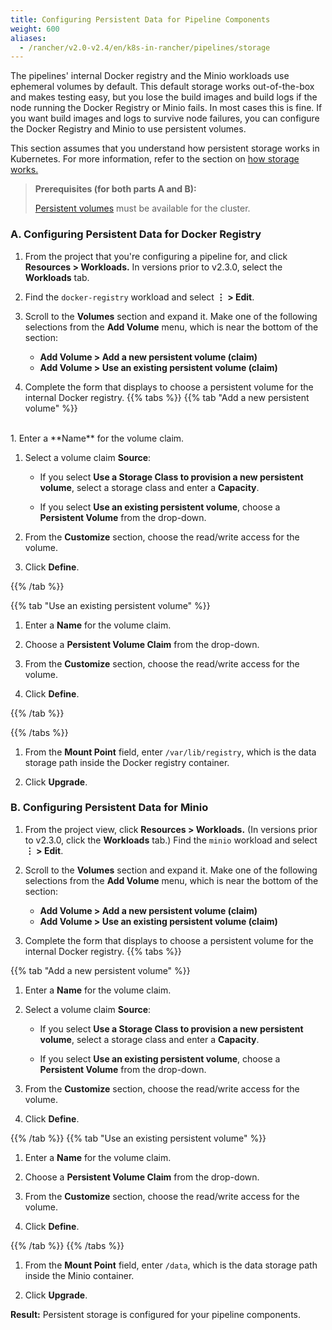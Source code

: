 ```yaml
---
title: Configuring Persistent Data for Pipeline Components
weight: 600
aliases:
  - /rancher/v2.0-v2.4/en/k8s-in-rancher/pipelines/storage
---
```


The pipelines' internal Docker registry and the Minio workloads use ephemeral volumes by default. This default storage works out-of-the-box and makes testing easy, but you lose the build images and build logs if the node running the Docker Registry or Minio fails. In most cases this is fine. If you want build images and logs to survive node failures, you can configure the Docker Registry and Minio to use persistent volumes.

This section assumes that you understand how persistent storage works in Kubernetes. For more information, refer to the section on [how storage works.]({{<baseurl>}}/rancher/v2.0-v2.4/en/cluster-admin/volumes-and-storage/how-storage-works/)

>**Prerequisites (for both parts A and B):**
>
>[Persistent volumes]({{<baseurl>}}/rancher/v2.0-v2.4/en/cluster-admin/volumes-and-storage/) must be available for the cluster.

### A. Configuring Persistent Data for Docker Registry

1. From the project that you're configuring a pipeline for, and click **Resources > Workloads.** In versions prior to v2.3.0, select the **Workloads** tab.

1. Find the `docker-registry` workload and select **&#8942; > Edit**.

1. Scroll to the **Volumes** section and expand it. Make one of the following selections from the **Add Volume** menu, which is near the bottom of the section:

    - **Add Volume > Add a new persistent volume (claim)**
    - **Add Volume > Use an existing persistent volume (claim)**

1.  Complete the form that displays to choose a persistent volume for the internal Docker registry.
{{% tabs %}}
{{% tab "Add a new persistent volume" %}}
<br/>
1. Enter a **Name** for the volume claim.

1. Select a volume claim **Source**:

    - If you select **Use a Storage Class to provision a new persistent volume**, select a storage class and enter a **Capacity**.

    - If you select **Use an existing persistent volume**, choose a **Persistent Volume** from the drop-down.
1. From the **Customize** section, choose the read/write access for the volume.

1. Click **Define**.

{{% /tab %}}

{{% tab "Use an existing persistent volume" %}}
<br/>
1. Enter a **Name** for the volume claim.

1. Choose a **Persistent Volume Claim** from the drop-down.

1. From the **Customize** section, choose the read/write access for the volume.

1. Click **Define**.

{{% /tab %}}

{{% /tabs %}}

1. From the **Mount Point** field, enter `/var/lib/registry`, which is the data storage path inside the Docker registry container.

1. Click **Upgrade**.

### B. Configuring Persistent Data for Minio

1. From the project view, click **Resources > Workloads.** (In versions prior to v2.3.0, click the **Workloads** tab.) Find the `minio` workload and select **&#8942; > Edit**.

1. Scroll to the **Volumes** section and expand it. Make one of the following selections from the **Add Volume** menu, which is near the bottom of the section:

    - **Add Volume > Add a new persistent volume (claim)**
    - **Add Volume > Use an existing persistent volume (claim)**

1.  Complete the form that displays to choose a persistent volume for the internal Docker registry.
{{% tabs %}}

{{% tab "Add a new persistent volume" %}}
<br/>
1. Enter a **Name** for the volume claim.

1. Select a volume claim **Source**:

    - If you select **Use a Storage Class to provision a new persistent volume**, select a storage class and enter a **Capacity**.

    - If you select **Use an existing persistent volume**, choose a **Persistent Volume** from the drop-down.
1. From the **Customize** section, choose the read/write access for the volume.

1. Click **Define**.

{{% /tab %}}
{{% tab "Use an existing persistent volume" %}}
<br/>
1. Enter a **Name** for the volume claim.

1. Choose a **Persistent Volume Claim** from the drop-down.

1. From the **Customize** section, choose the read/write access for the volume.

1. Click **Define**.

{{% /tab %}}
{{% /tabs %}}

1. From the **Mount Point** field, enter `/data`, which is the data storage path inside the Minio container.

1. Click **Upgrade**.

**Result:** Persistent storage is configured for your pipeline components.
